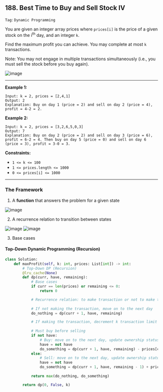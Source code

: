 ## 188. Best Time to Buy and Sell Stock IV

```Tag```: ```Dynamic Programming```

You are given an integer array prices where ```prices[i]``` is the price of a given stock on the i<sup>th</sup> day, and an integer ```k```.

Find the maximum profit you can achieve. You may complete at most ```k``` transactions.

Note: You may not engage in multiple transactions simultaneously (i.e., you must sell the stock before you buy again).

![image](https://user-images.githubusercontent.com/35042430/219917470-a9051d35-6bc8-4dbc-9d94-bd5ad28fafe5.png)

---

__Example 1:__
```
Input: k = 2, prices = [2,4,1]
Output: 2
Explanation: Buy on day 1 (price = 2) and sell on day 2 (price = 4), profit = 4-2 = 2.
```

__Example 2:__
```
Input: k = 2, prices = [3,2,6,5,0,3]
Output: 7
Explanation: Buy on day 2 (price = 2) and sell on day 3 (price = 6), profit = 6-2 = 4. Then buy on day 5 (price = 0) and sell on day 6 (price = 3), profit = 3-0 = 3.
```

__Constraints:__

- ```1 <= k <= 100```
- ```1 <= prices.length <= 1000```
- ```0 <= prices[i] <= 1000```

---

### The Framework

1. A __function__ that answers the problem for a given state

![image](https://user-images.githubusercontent.com/35042430/219968377-58e4aa7a-16e0-40d3-a551-958c2913f9cb.png)

2. A recurrence relation to transition between states

![image](https://user-images.githubusercontent.com/35042430/219968551-f000a269-0eba-4ad6-911b-30867344baa7.png)
![image](https://user-images.githubusercontent.com/35042430/219968613-97d347a3-42ec-4896-99c7-960575fc4c5c.png)

3. Base cases

#### Top-Down Dynamic Programming (Recursion)

```Python
class Solution:
    def maxProfit(self, k: int, prices: List[int]) -> int:
        # Top-Down DP (Recursion)
        @lru_cache(None)
        def dp(curr, have, remaining):
            # Base cases
            if curr == len(prices) or remaining <= 0:
                return 0

            # Recurrence relation: to make transaction or not to make transaction
            
            # If not making the transaction, move on to the next day
            do_nothing = dp(curr + 1, have, remaining)

            # If making the transaction, decrement k transaction limit by 1 
            
            # Must buy before selling
            if not have:
                # Buy: move on to the next day, update ownership status, pay price
                have = not have
                do_something = dp(curr + 1, have, remaining) - prices[curr]
            else:
                # Sell: move on to the next day, update ownership status, complete transaction hence decrement k, take profit
                have = not have
                do_something = dp(curr + 1, have, remaining - 1) + prices[curr]
            
            return max(do_nothing, do_something)

        return dp(0, False, k)
```
